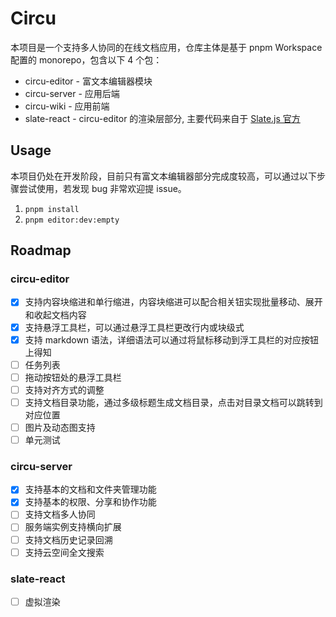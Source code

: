 # Circu

本项目是一个支持多人协同的在线文档应用，仓库主体是基于 pnpm Workspace 配置的 monorepo，包含以下 4 个包：

- circu-editor - 富文本编辑器模块
- circu-server - 应用后端
- circu-wiki - 应用前端
- slate-react - circu-editor 的渲染层部分, 主要代码来自于 [Slate.js 官方](https://github.com/ianstormtaylor/slate)

## Usage

本项目仍处在开发阶段，目前只有富文本编辑器部分完成度较高，可以通过以下步骤尝试使用，若发现 bug 非常欢迎提 issue。

1. `pnpm install`
2. `pnpm editor:dev:empty`

## Roadmap

### circu-editor

- [x] 支持内容块缩进和单行缩进，内容块缩进可以配合相关钮实现批量移动、展开和收起文档内容
- [x] 支持悬浮工具栏，可以通过悬浮工具栏更改行内或块级式
- [x] 支持 markdown 语法，详细语法可以通过将鼠标移动到浮工具栏的对应按钮上得知
- [ ] 任务列表
- [ ] 拖动按钮处的悬浮工具栏
- [ ] 支持对齐方式的调整
- [ ] 支持文档目录功能，通过多级标题生成文档目录，点击对目录文档可以跳转到对应位置
- [ ] 图片及动态图支持
- [ ] 单元测试

### circu-server

- [x] 支持基本的文档和文件夹管理功能
- [x] 支持基本的权限、分享和协作功能
- [ ] 支持文档多人协同
- [ ] 服务端实例支持横向扩展
- [ ] 支持文档历史记录回溯
- [ ] 支持云空间全文搜索

### slate-react

- [ ] 虚拟渲染
